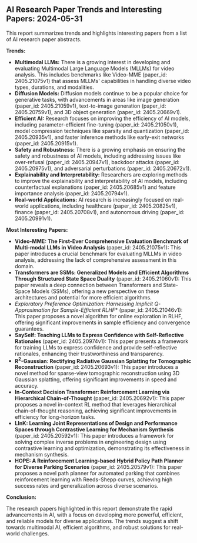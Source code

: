 ## AI Research Paper Trends and Interesting Papers: 2024-05-31

This report summarizes trends and highlights interesting papers from a list of AI research paper abstracts.

**Trends:**

* **Multimodal LLMs:** There is a growing interest in developing and evaluating Multimodal Large Language Models (MLLMs) for video analysis. This includes benchmarks like Video-MME (paper_id: 2405.21075v1) that assess MLLMs' capabilities in handling diverse video types, durations, and modalities.
* **Diffusion Models:** Diffusion models continue to be a popular choice for generative tasks, with advancements in areas like image generation (paper_id: 2405.21059v1), text-to-image generation (paper_id: 2405.20759v1), and 3D object generation (paper_id: 2405.20669v1).
* **Efficient AI:** Research focuses on improving the efficiency of AI models, including parameter-efficient fine-tuning (paper_id: 2405.21050v1), model compression techniques like sparsity and quantization (paper_id: 2405.20935v1), and faster inference methods like early-exit networks (paper_id: 2405.20915v1).
* **Safety and Robustness:**  There is a growing emphasis on ensuring the safety and robustness of AI models, including addressing issues like over-refusal (paper_id: 2405.20947v1), backdoor attacks (paper_id: 2405.20975v1), and adversarial perturbations (paper_id: 2405.20672v1).
* **Explainability and Interpretability:** Researchers are exploring methods to improve the explainability and interpretability of AI models, including counterfactual explanations (paper_id: 2405.20685v1) and feature importance analysis (paper_id: 2405.20794v1).
* **Real-world Applications:**  AI research is increasingly focused on real-world applications, including healthcare (paper_id: 2405.20825v1), finance (paper_id: 2405.20708v1), and autonomous driving (paper_id: 2405.20991v1).

**Most Interesting Papers:**

* **Video-MME: The First-Ever Comprehensive Evaluation Benchmark of Multi-modal LLMs in Video Analysis** (paper_id: 2405.21075v1): This paper introduces a crucial benchmark for evaluating MLLMs in video analysis, addressing the lack of comprehensive assessment in this domain.
* **Transformers are SSMs: Generalized Models and Efficient Algorithms Through Structured State Space Duality** (paper_id: 2405.21060v1): This paper reveals a deep connection between Transformers and State-Space Models (SSMs), offering a new perspective on these architectures and potential for more efficient algorithms.
* **Exploratory Preference Optimization: Harnessing Implicit Q*-Approximation for Sample-Efficient RLHF** (paper_id: 2405.21046v1): This paper proposes a novel algorithm for online exploration in RLHF, offering significant improvements in sample efficiency and convergence guarantees.
* **SaySelf: Teaching LLMs to Express Confidence with Self-Reflective Rationales** (paper_id: 2405.20974v1): This paper presents a framework for training LLMs to express confidence and provide self-reflective rationales, enhancing their trustworthiness and transparency.
* **R$^2$-Gaussian: Rectifying Radiative Gaussian Splatting for Tomographic Reconstruction** (paper_id: 2405.20693v1): This paper introduces a novel method for sparse-view tomographic reconstruction using 3D Gaussian splatting, offering significant improvements in speed and accuracy.
* **In-Context Decision Transformer: Reinforcement Learning via Hierarchical Chain-of-Thought** (paper_id: 2405.20692v1): This paper proposes a novel in-context RL method that leverages hierarchical chain-of-thought reasoning, achieving significant improvements in efficiency for long-horizon tasks.
* **LInK: Learning Joint Representations of Design and Performance Spaces through Contrastive Learning for Mechanism Synthesis** (paper_id: 2405.20592v1): This paper introduces a framework for solving complex inverse problems in engineering design using contrastive learning and optimization, demonstrating its effectiveness in mechanism synthesis.
* **HOPE: A Reinforcement Learning-based Hybrid Policy Path Planner for Diverse Parking Scenarios** (paper_id: 2405.20579v1): This paper proposes a novel path planner for automated parking that combines reinforcement learning with Reeds-Shepp curves, achieving high success rates and generalization across diverse scenarios.

**Conclusion:**

The research papers highlighted in this report demonstrate the rapid advancements in AI, with a focus on developing more powerful, efficient, and reliable models for diverse applications. The trends suggest a shift towards multimodal AI, efficient algorithms, and robust solutions for real-world challenges. 
